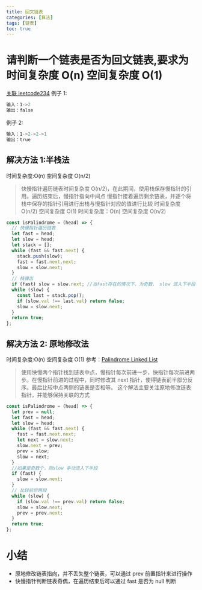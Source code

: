 ```yaml
---
title: 回文链表
categories: [算法]
tags: [链表]
toc: true
---
```


# 请判断一个链表是否为回文链表,要求为**时间复杂度 O(n) 空间复杂度 O(1)**

[关联 leetcode234](https://leetcode-cn.com/problems/palindrome-linked-list/)
例子 1:

```js
输入：1->2
输出：false
```

例子 2:

```js
输入：1->2->2->1
输出：true
```

## 解决方法 1:半栈法

时间复杂度:O(n) 空间复杂度 O(n/2)

> 快慢指针遍历链表时间复杂度 O(n/2)，在此期间，使用栈保存慢指针的引用。遍历结束后，慢指针指向中间点
> 慢指针接着遍历剩余链表，并逐个将栈中保存的指针引用进行出栈与慢指针对应的值进行比较 时间复杂度 O(n/2) 空间复杂度 O(1)
> 时间复杂度：O(n) 空间复杂度 O(n/2)

```js
const isPalindrome = (head) => {
  // 快慢指针遍历链表
  let fast = head;
  let slow = head;
  let stack = [];
  while (fast && fast.next) {
    stack.push(slow);
    fast = fast.next.next;
    slow = slow.next;
  }
  // 栈弹出
  if (fast) slow = slow.next; //当fast存在的情况下，为奇数， slow 进入下半段。否则slow 已为下半段
  while (slow) {
    const last = stack.pop();
    if (slow.val !== last.val) return false;
    slow = slow.next;
  }
  return true;
};
```

## 解决方法 2: 原地修改法

时间复杂度:O(n) 空间复杂度 O(1)
参考：[Palindrome Linked List](https://github.com/andavid/leetcode-java/blob/master/note/234/README.md)

> 使用快慢两个指针找到链表中点，慢指针每次前进一步，快指针每次前进两步。在慢指针前进的过程中，同时修改其 next 指针，使得链表前半部分反序。最后比较中点两侧的链表是否相等。
> 这个解法主要关注原地修改链表指针，并能够保持关联的方式

```js
const isPalindrome = (head) => {
  let prev = null;
  let fast = head;
  let slow = head;
  while (fast && fast.next) {
    fast = fast.next.next;
    let next = slow.next;
    slow.next = prev;
    prev = slow;
    slow = next;
  }
  //如果是奇数个，则slow 手动进入下半段
  if (fast) {
    slow = slow.next;
  }
  // 比较前后两段
  while (slow) {
    if (slow.val !== prev.val) return false;
    slow = slow.next;
    prev = prev.next;
  }
  return true;
};
```

# 小结

- 原地修改链表指向，并不丢失整个链表，可以通过 prev 前置指针来进行操作
- 快慢指针判断链表奇偶，在遍历结束后可以通过 fast 是否为 null 判断
